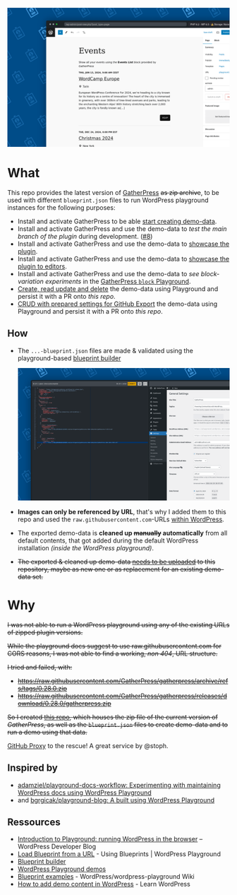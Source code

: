 ![gatherpress-demo-data-playground](https://raw.githubusercontent.com/GatherPress/demo-data/main/2024/06/gatherpress-demo-data-playground.png)


# What

This repo provides the latest version of [GatherPress](https://github.com/GatherPress/gatherpress/releases) ~~as zip archive~~, to be used with different `blueprint.json` files to run WordPress playground instances for the following purposes:

- Install and activate GatherPress to be able [start creating demo-data](https://playground.wordpress.net/?blueprint-url=https://raw.githubusercontent.com/GatherPress/demo-data/main/blueprints/gatherpress-blank-install-blueprint.json).
- Install and activate GatherPress and use the demo-data to *test the main branch of the plugin* during development. ([#8](https://github.com/GatherPress/demo-data/issues/8))
- Install and activate GatherPress and use the demo-data to [showcase the plugin](https://playground.wordpress.net/?blueprint-url=https://raw.githubusercontent.com/GatherPress/demo-data/main/blueprints/gatherpress-demo-blueprint.json).
- Install and activate GatherPress and use the demo-data to [showcase the plugin to editors](https://playground.wordpress.net/?blueprint-url=https://raw.githubusercontent.com/GatherPress/demo-data/main/blueprints/gatherpress-editor-demo-blueprint.json).
- Install and activate GatherPress and use the demo-data to *see block-variation experiments* in the [GatherPress `block` Playground](https://github.com/carstingaxion/gatherpress-block-playground).
- [Create, read update and delete](https://playground.wordpress.net/?blueprint-url=https://raw.githubusercontent.com/GatherPress/demo-data/main/blueprints/gatherpress-save-export-to-server-blueprint.json) the demo-data using Playground and persist it with a PR onto *this repo*.
- [CRUD with prepared settings for GitHub Export][export-to-github] the demo-data using Playground and persist it with a PR onto *this repo*.

## How

- The `...-blueprint.json` files are made & validated using the playground-based [blueprint builder][builder]

   ![gatherpress-demo-data-playground-builder](https://raw.githubusercontent.com/GatherPress/demo-data/main/2024/06/gatherpress-demo-data-playground-builder.png)
- **Images can only be referenced by URL**, that's why I added them to this repo and used the `raw.githubusercontent.com`-URLs [within WordPress](https://github.com/GatherPress/demo-data/issues/4#issuecomment-2083850813).
- The exported demo-data is **cleaned up ~~manually~~ automatically** from all default contents, that got added during the default WordPress installation *(inside the WordPress playground)*.
- ~~The exported & cleaned up demo-data [needs to be uploaded](https://github.com/GatherPress/demo-data/compare) to this repository, maybe as new one or as replacement for an existing demo-data set.~~

# Why

~~I was not able to run a WordPress playground using any of the existing URLs of zipped plugin versions.~~

~~While the playground docs suggest to use raw.githubusercontent.com for CORS reasons, I was not able to find a working, *non 404*, URL structure.~~

~~I tried and failed, with:~~

- ~~https://raw.githubusercontent.com/GatherPress/gatherpress/archive/refs/tags/0.28.0.zip~~
- ~~https://raw.githubusercontent.com/GatherPress/gatherpress/releases/download/0.28.0/gatherpress.zip~~

~~So I created [this repo](https://github.com/GatherPress/demo-data), which houses the zip file of the current version of *GatherPress*, as well as the `blueprint.json` files to create demo-data and to run a demo using that data.~~

[GitHub Proxy](https://github-proxy.com/) to the rescue! A great service by @stoph.



## Inspired by

- [adamziel/playground-docs-workflow: Experimenting with maintaining WordPress docs using WordPress Playground](https://github.com/adamziel/playground-docs-workflow)
- and [bgrgicak/playground-blog: A built using WordPress Playground](https://github.com/bgrgicak/playground-blog)

## Ressources

- [Introduction to Playground: running WordPress in the browser](https://developer.wordpress.org/news/2024/04/05/introduction-to-playground-running-wordpress-in-the-browser/) – WordPress Developer Blog
- [Load Blueprint from a URL](https://wordpress.github.io/wordpress-playground/blueprints-api/using-blueprints/#load-blueprint-from-a-url) - Using Blueprints | WordPress Playground
- [Blueprint builder](https://playground.wordpress.net/builder/builder.html)
- [WordPress Playground demos](https://playground.wordpress.net/demos/index.html)
- [Blueprint examples](https://github.com/WordPress/wordpress-playground/wiki/Blueprint-examples) - WordPress/wordpress-playground Wiki
- [How to add demo content in WordPress](https://learn.wordpress.org/lesson-plan/how-to-add-demo-content-in-wordpress/) - Learn WordPress


[builder]: https://playground.wordpress.net/builder/builder.html?blueprint-url=https://raw.githubusercontent.com/GatherPress/demo-data/main/blueprints/gatherpress-save-export-to-server-blueprint.json


[export-to-github]: https://playground.wordpress.net/?blueprint-url=https://raw.githubusercontent.com/GatherPress/demo-data/main/blueprints/gatherpress-save-export-to-server-blueprint.json&gh-ensure-auth=yes&ghexport-repo-url=https://github.com/GatherPress/demo-data&ghexport-pr-action=create&ghexport-playground-root=/wordpress/wp-content/gatherpress-demo-data-main&ghexport-repo-root=/&ghexport-path=.&ghexport-content-type=custom-paths&ghexport-commit-message=Changes%20from%20Playground&ghexport-allow-include-zip=no